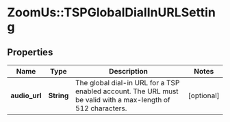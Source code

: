 # ZoomUs::TSPGlobalDialInURLSetting

## Properties
Name | Type | Description | Notes
------------ | ------------- | ------------- | -------------
**audio_url** | **String** | The global dial-in URL for a TSP enabled account. The URL must be valid with a max-length of 512 characters. | [optional] 


